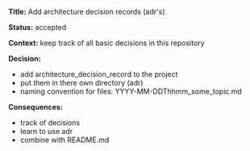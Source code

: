 
**Title:** Add architecture decision records (adr's)

**Status:** accepted

**Context:**
keep track of all basic decisions in this repository

**Decision:**
- add architecture_decision_record to the project
- put them in there own directory (adr)
- naming convention for files: YYYY-MM-DDThhmm_some_topic.md

**Consequences:**
- track of decisions
- learn to use adr
- combine with README.md
